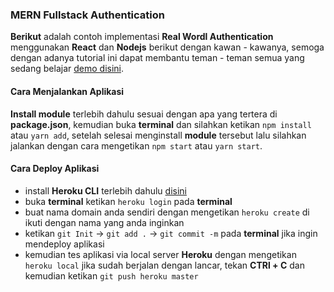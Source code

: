 ### MERN Fullstack Authentication

**Berikut** adalah contoh implementasi **Real Wordl Authentication** menggunakan **React** dan **Nodejs** berikut  dengan kawan - kawanya, semoga dengan adanya tutorial ini dapat membantu teman - teman semua yang sedang belajar [demo disini](https://merncsa.herokuapp.com/signin).

#### Cara Menjalankan Aplikasi

**Install module** terlebih dahulu sesuai dengan apa yang tertera di **package.json**, kemudian buka **terminal** dan silahkan ketikan `npm install` atau `yarn add`, setelah selesai menginstall **module** tersebut lalu silahkan jalankan dengan cara mengetikan `npm start` atau `yarn start`.

#### Cara Deploy Aplikasi

+	install **Heroku CLI** terlebih dahulu [disini](https://bit.ly/3eHzVjH)
+	buka **terminal** ketikan `heroku login` pada **terminal**
+	buat nama domain anda sendiri dengan mengetikan `heroku create` di ikuti dengan nama yang anda inginkan
+	 ketikan `git Init` -> `git add .` -> `git commit -m` pada **terminal** jika ingin mendeploy aplikasi
+	kemudian tes aplikasi via local server **Heroku** dengan mengetikan `heroku local` jika sudah berjalan dengan lancar, tekan **CTRl + C** dan kemudian ketikan `git push heroku master`